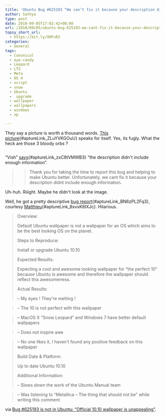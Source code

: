 ```yaml
---
title: 'Ubuntu Bug #625193 “We can’t fix it because your description didn’t include enough information”'
author: Sathya
type: post
date: 2010-09-05T17:02:42+00:00
url: /2010/09/05/ubuntu-bug-625193-we-cant-fix-it-because-your-description-didnt-include-enough-information/
topsy_short_url:
  - https://bit.ly/90FvR2
categories:
  - General
tags:
  - Canonical
  - eye-candy
  - Leopard
  - LTS
  - Meta
  - OS X
  - script
  - snow
  - Ubuntu
  -  upgrade
  - wallpaper
  - wallpapers
  - windows
  - xp

---
```

They say a picture is worth a thousand words. [This picture][1]{#aptureLink_ZLuYVKGOuU} speaks for itself. Yes, its fugly. What the heck are those 3 bloody orbs ?

<p style="text-align: center;">
  <a id="aptureLink_kJIGpOkXVo" style="margin-top: 0px; margin-right: auto; margin-bottom: 0px; margin-left: auto; text-align: center; display: block; padding-top: 0px; padding-right: 6px; padding-bottom: 0px; padding-left: 6px;" href="https://i.imgur.com/YCn7C.jpg"><img class="aligncenter" title="Ubuntu 10.10 Wallpaper ?" src="https://i.imgur.com/YCn7C.jpg" alt=""   /></a>
</p>

<!--more-->

&#8220;Vish&#8221; [says][2]{#aptureLink_zxC8tVMWB3} &#8220;the description didn't include enough information&#8221;.

> > Thank you for taking the time to report this bug and helping to make Ubuntu better. Unfortunately, we cant fix it because your description didnt include enough information.

Uh-huh. Riiight. Maybe he didn't look at the image.

Well, he got a pretty descriptive [bug report][3]{#aptureLink_BN6zPL2Fq3}, courtesy [Matthieu][4]{#aptureLink_8svxK8IXJc}. Hilarious.

> Overview:
> 
> Default Ubuntu wallpaper is not a wallpaper for an OS which aims to be the best looking OS on the planet.
> 
> Steps to Reproduce:
> 
> Install or upgrade Ubuntu 10.10
> 
> Expected Results:
> 
> Expecting a cool and awesome looking wallpaper for &#8220;the perfect 10&#8221; because Ubuntu is awesome and therefore the wallpaper should reflect this awesomeness.
> 
> Actual Results:
> 
> &#8211; My eyes ! They're melting !
  
> &#8211; The 10 is not perfect with this wallpaper
  
> &#8211; MacOS X &#8220;Snow Leopard&#8221; and Windows 7 have better default wallpapers
  
> &#8211; Does not inspire awe
  
> &#8211; No one likes it, I haven't found any positive feedback on this wallpaper
> 
> Build Date & Platform:
> 
> Up to date Ubuntu 10.10
> 
> Additional Information:
> 
> &#8211; Slows down the work of the Ubuntu Manual team
  
> &#8211; Was listening to &#8220;Metallica &#8211; The thing that should not be&#8221; while writing this comment

via [Bug #625193 is not in Ubuntu: “Official 10.10 wallpaper is unappealing”][5].

 [1]: https://i.imgur.com/YCn7C.jpg
 [2]: https://bugs.launchpad.net/ubuntu/+bug/625193/comments/17
 [3]: https://bugs.launchpad.net/ubuntu/+bug/625193/comments/24
 [4]: https://launchpad.net/~strycore
 [5]: https://bugs.launchpad.net/ubuntu/+bug/625193
